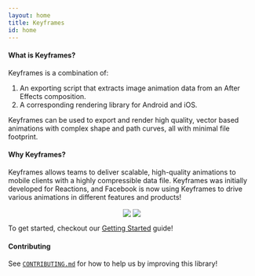 ```yaml
---
layout: home
title: Keyframes
id: home
---
```


#### What is Keyframes?

Keyframes is a combination of:

1. An exporting script that extracts image animation data from an After Effects composition.
1. A corresponding rendering library for Android and iOS. 

Keyframes can be used to export and render high quality, vector based animations with complex shape and path curves, all with minimal file footprint.

#### Why Keyframes?

Keyframes allows teams to deliver scalable, high-quality animations to mobile clients with a highly compressible data file.  Keyframes was initially developed for Reactions, and Facebook is now using Keyframes to drive various animations in different features and products!

<div align="center">
  <img src="{{ '/static/images/keyframes-reactions.gif' | relative_url }}" align="center">
  <img src="{{ '/static/images/keyframes-love.gif' | relative_url }}" align="center">
</div>

To get started, checkout our [Getting Started](docs/getting-started) guide!

#### Contributing

See [`CONTRIBUTING.md`](https://github.com/facebookincubator/Keyframes/blob/master/CONTRIBUTING.md) for how to help us by improving this library!
